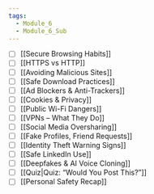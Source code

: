 ```yaml
---
tags:
  - Module_6
  - Module_6_Sub
---
```

- [ ] [[Secure Browsing Habits]]
- [ ] [[HTTPS vs HTTP]]
- [ ] [[Avoiding Malicious Sites]]
- [ ] [[Safe Download Practices]]
- [ ] [[Ad Blockers & Anti-Trackers]]
- [ ] [[Cookies & Privacy]]
- [ ] [[Public Wi-Fi Dangers]]
- [ ] [[VPNs – What They Do]]
- [ ] [[Social Media Oversharing]]
- [ ] [[Fake Profiles, Friend Requests]]
- [ ] [[Identity Theft Warning Signs]]
- [ ] [[Safe LinkedIn Use]]
- [ ] [[Deepfakes & AI Voice Cloning]]
- [ ] [[Quiz|Quiz: “Would You Post This?”]]
- [ ] [[Personal Safety Recap]]